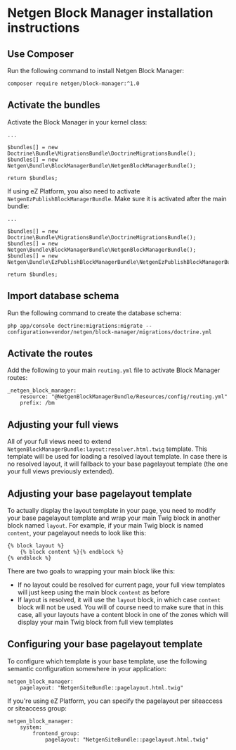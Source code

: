 Netgen Block Manager installation instructions
==============================================

Use Composer
------------

Run the following command to install Netgen Block Manager:

```
composer require netgen/block-manager:^1.0
```

Activate the bundles
--------------------

Activate the Block Manager in your kernel class:

```
...

$bundles[] = new Doctrine\Bundle\MigrationsBundle\DoctrineMigrationsBundle();
$bundles[] = new Netgen\Bundle\BlockManagerBundle\NetgenBlockManagerBundle();

return $bundles;
```

If using eZ Platform, you also need to activate `NetgenEzPublishBlockManagerBundle`. Make sure it is activated after the main bundle:

```
...

$bundles[] = new Doctrine\Bundle\MigrationsBundle\DoctrineMigrationsBundle();
$bundles[] = new Netgen\Bundle\BlockManagerBundle\NetgenBlockManagerBundle();
$bundles[] = new Netgen\Bundle\EzPublishBlockManagerBundle\NetgenEzPublishBlockManagerBundle();

return $bundles;
```

Import database schema
----------------------

Run the following command to create the database schema:

```
php app/console doctrine:migrations:migrate --configuration=vendor/netgen/block-manager/migrations/doctrine.yml
```

Activate the routes
-------------------

Add the following to your main `routing.yml` file to activate Block Manager routes:

```
_netgen_block_manager:
    resource: "@NetgenBlockManagerBundle/Resources/config/routing.yml"
    prefix: /bm
```

Adjusting your full views
-------------------------

All of your full views need to extend `NetgenBlockManagerBundle:layout:resolver.html.twig` template. This template will
be used for loading a resolved layout template. In case there is no resolved layout, it will fallback to your base
pagelayout template (the one your full views previously extended).

Adjusting your base pagelayout template
---------------------------------------

To actually display the layout template in your page, you need to modify your base pagelayout template and wrap your
main Twig block in another block named `layout`. For example, if your main Twig block is named `content`, your pagelayout
needs to look like this:

```
{% block layout %}
    {% block content %}{% endblock %}
{% endblock %}
```

There are two goals to wrapping your main block like this:

* If no layout could be resolved for current page, your full view templates will just keep using the main block
  `content` as before
* If layout is resolved, it will use the `layout` block, in which case `content` block will not be used. You
  will of course need to make sure that in this case, all your layouts have a content block in one of the zones
  which will display your main Twig block from full view templates

Configuring your base pagelayout template
-----------------------------------------

To configure which template is your base template, use the following semantic configuration somewhere in your
application:

```
netgen_block_manager:
    pagelayout: "NetgenSiteBundle::pagelayout.html.twig"
```

If you're using eZ Platform, you can specify the pagelayout per siteaccess or siteaccess group:

```
netgen_block_manager:
    system:
        frontend_group:
            pagelayout: "NetgenSiteBundle::pagelayout.html.twig"
```
